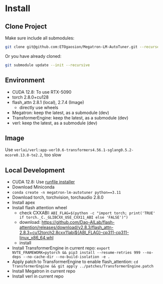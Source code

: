 # Install

## Clone Project

Make sure include all submodules:

```sh
git clone git@github.com:ETOgaosion/Megatron-LM-AutoTuner.git --recurse-submodules
```

Or you have already cloned:

```sh
git submodule update --init --recursive
```

## Environment

- CUDA 12.8: To use RTX-5090
- torch 2.8.0+cu128
- flash_attn 2.8.1 (local), 2.7.4 (Image)
    - directly use wheels
- Megatron: keep the latest, as a submodule (dev)
- TransformerEngine: keep the latest, as a submodule (dev)
- verl: keep the latest, as a submodule (dev)

## Image

Use `verlai/verl:app-verl0.6-transformers4.56.1-sglang0.5.2-mcore0.13.0-te2.2`, too slow

## Local Development

- CUDA 12.8: Use [runfile installer](https://developer.nvidia.com/cuda-12-8-0-download-archive?target_os=Linux&target_arch=x86_64&Distribution=Ubuntu&target_version=24.04&target_type=runfile_local)
- Download Miniconda
- `conda create -n megatron-lm-autotuner python==3.11`
- Download torch, torchvision, torchaudio 2.8.0
- Install apex
- Install flash attention wheel
    - check CXXABI: `ABI_FLAG=$(python -c "import torch; print('TRUE' if torch._C._GLIBCXX_USE_CXX11_ABI else 'FALSE')")`
    - download: https://github.com/Dao-AILab/flash-attention/releases/download/v2.8.3/flash_attn-2.8.3+cu12torch2.8cxx11abi${ABI_FLAG}-cp311-cp311-linux_x86_64.whl
    - install
- Install TransformerEngine in current repo: `export NVTE_FRAMEWORK=pytorch && pip3 install --resume-retries 999 --no-deps --no-cache-dir --no-build-isolation -e .`
- Apply patch to TransformerEngine to enable flash_attention: `cd TransformerEngine && git apply ../patches/TransformerEngine.patch`
- Install Megatron in current repo
- Install verl in current repo